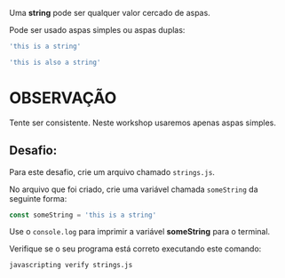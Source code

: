 Uma **string** pode ser qualquer valor cercado de aspas.

Pode ser usado aspas simples ou aspas duplas:

```js
'this is a string'

'this is also a string'
```
# OBSERVAÇÃO

Tente ser consistente. Neste workshop usaremos apenas aspas simples.

## Desafio:

Para este desafio, crie um arquivo chamado `strings.js`.

No arquivo que foi criado, crie uma variável chamada `someString` da seguinte forma:

```js
const someString = 'this is a string'
```

Use o `console.log` para imprimir a variável **someString** para o terminal.

Verifique se o seu programa está correto executando este comando:

`javascripting verify strings.js`
